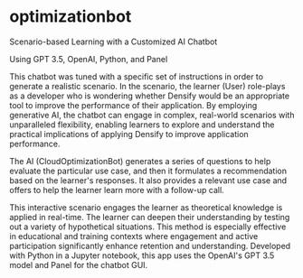 # optimizationbot
Scenario-based Learning with a Customized AI Chatbot 

Using GPT 3.5, OpenAI, Python, and Panel

This chatbot was tuned with a specific set of instructions in order to generate a realistic scenario. In the scenario, the learner (User) role-plays as a developer who is wondering whether Densify would be an appropriate tool to improve the performance of their application. By employing generative AI, the chatbot can engage in complex, real-world scenarios with unparalleled flexibility, enabling learners to explore and understand the practical implications of applying Densify to improve application performance. 

The AI (CloudOptimizationBot) generates a series of questions to help evaluate the particular use case, and then it formulates a recommendation based on the learner's responses. It also provides a relevant use case and offers to help the learner learn more with a follow-up call. 

This interactive scenario engages the learner as theoretical knowledge is applied in real-time. The learner can deepen their understanding by testing out a variety of hypothetical situations. This method is especially effective in educational and training contexts where engagement and active participation significantly enhance retention and understanding. Developed with Python in a Jupyter notebook, this app uses the OpenAI's GPT 3.5 model and Panel for the chatbot GUI.
